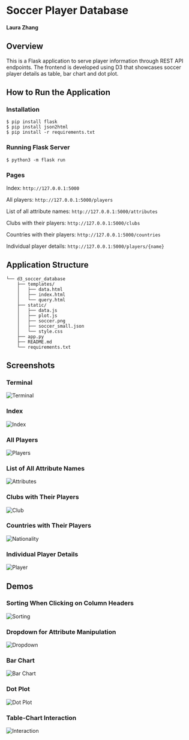 # Soccer Player Database
#### Laura Zhang
## Overview

This is a Flask application to serve player information through REST API endpoints. The frontend is developed using D3 that showcases soccer player details as table, bar chart and dot plot.

## How to Run the Application
### Installation
```shell
$ pip install flask
$ pip install json2html
$ pip install -r requirements.txt
```
### Running Flask Server
```shell
$ python3 -m flask run
```
### Pages
Index: `http://127.0.0.1:5000`

All players: `http://127.0.0.1:5000/players`

List of all attribute names: `http://127.0.0.1:5000/attributes`

Clubs with their players: `http://127.0.0.1:5000/clubs`

Countries with their players: `http://127.0.0.1:5000/countries`

Individual player details: `http://127.0.0.1:5000/players/{name}`

## Application Structure
```
└── d3_soccer_database
    ├── templates/
    │   ├── data.html
    │   ├── index.html
    │   └── query.html
    ├── static/
    │   ├── data.js
    │   ├── plot.js
    │   ├── soccer.png
    │   ├── soccer_small.json
    │   └── style.css
    ├── app.py
    ├── README.md
    └── requirements.txt
```
## Screenshots
### Terminal
![Terminal](./screenshots/terminal.png)
### Index
![Index](./screenshots/index.png)
### All Players
![Players](./screenshots/players.png)
### List of All Attribute Names
![Attributes](./screenshots/attributes.png)
### Clubs with Their Players
![Club](./screenshots/club.png)
### Countries with Their Players
![Nationality](./screenshots/nationality.png)
### Individual Player Details
![Player](./screenshots/player.png)
## Demos
### Sorting When Clicking on Column Headers
![Sorting](./demos/sorting.gif)
### Dropdown for Attribute Manipulation
![Dropdown](./demos/dropdown.gif)
### Bar Chart
![Bar Chart](./demos/barchart.gif)
### Dot Plot
![Dot Plot](./demos/dotplot.gif)
### Table-Chart Interaction
![Interaction](./demos/interaction.gif)